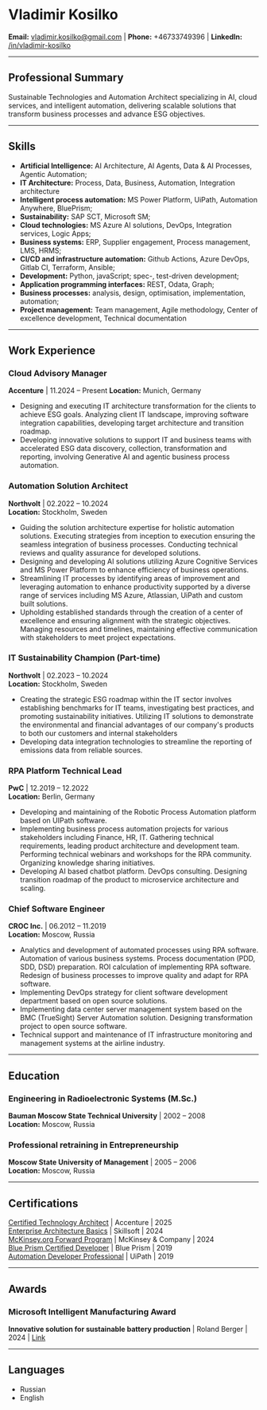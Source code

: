 # Vladimir Kosilko

**Email:** vladimir.kosilko@gmail.com | **Phone:** +46733749396 | **LinkedIn:** [/in/vladimir-kosilko](https://www.linkedin.com/in/vladimir-kosilko)

---

## **Professional Summary**   
Sustainable Technologies and Automation Architect specializing in AI, cloud services, and intelligent automation, delivering scalable solutions that transform business processes and advance ESG objectives.  

---

## **Skills**  
- **Artificial Intelligence:**  AI Architecture, AI Agents, Data & AI Processes, Agentic Automation;
- **IT Architecture:** Process, Data, Business, Automation, Integration architecture 
- **Intelligent process automation:** MS Power Platform, UiPath, Automation Anywhere, BluePrism;
- **Sustainability:** SAP SCT, Microsoft SM;
- **Cloud technologies:** MS Azure AI solutions, DevOps, Integration services, Logic Apps;
- **Business systems:** ERP, Supplier engagement, Process management, LMS, HRMS;
- **CI/CD and infrastructure automation:** Github Actions, Azure DevOps, Gitlab CI, Terraform, Ansible;
- **Development:** Python, javaScript; spec-, test-driven development;
- **Application programming interfaces:** REST, Odata, Graph; 
- **Business processes:** analysis, design, optimisation, implementation, automation;
- **Project management:** Team management, Agile methodology, Center of excellence development, Technical documentation

---

## **Work Experience**  

### **Cloud Advisory Manager**  
**Accenture** | 11.2024 – Present
**Location:** Munich, Germany  

- Designing and executing IT architecture transformation for the clients to achieve ESG goals. Analyzing client IT landscape, improving software integration capabilities, developing target architecture and transition roadmap. 
- Developing innovative solutions to support IT and business teams with accelerated ESG data discovery, collection, transformation and reporting, involving Generative AI and agentic business process automation.

### **Automation Solution Architect**  
**Northvolt** | 02.2022 – 10.2024  
**Location:** Stockholm, Sweden 
- Guiding the solution architecture expertise for holistic automation solutions. Executing strategies from inception to execution ensuring the seamless integration of business processes. Conducting technical reviews and quality assurance for developed solutions. 
- Designing and developing AI solutions utilizing Azure Cognitive Services and MS Power Platform to enhance efficiency of business operations.
- Streamlining IT processes by identifying areas of improvement and leveraging automation to enhance productivity supported by a diverse range of services including MS Azure, Atlassian, UiPath and custom built solutions.
- Upholding established standards through the creation of a center of excellence and ensuring alignment with the strategic objectives. Managing resources and timelines, maintaining effective communication with stakeholders to meet project expectations.

### **IT Sustainability Champion (Part-time)**  
**Northvolt** | 02.2023 – 10.2024  
**Location:** Stockholm, Sweden 
- Creating the strategic ESG roadmap within the IT sector involves establishing benchmarks for IT teams, investigating best practices, and promoting sustainability initiatives. Utilizing IT solutions to demonstrate the environmental and financial advantages of our company's products to both our customers and internal stakeholders
- Developing data integration technologies to streamline the reporting of emissions data from reliable sources.

### **RPA Platform Technical Lead**  
**PwC** | 12.2019 – 12.2022  
**Location:** Berlin, Germany 
- Developing and maintaining of the Robotic Process Automation platform based on UIPath software. 
- Implementing business process automation projects for various stakeholders including Finance, HR, IT. Gathering technical requirements, leading product architecture and development team. Performing technical webinars and workshops for the RPA community. Organizing knowledge sharing initiatives. 
- Developing AI based chatbot platform. DevOps consulting. Designing transition roadmap of the product to microservice architecture and scaling.

### **Chief Software Engineer**  
**CROC Inc.** | 06.2012 – 11.2019  
**Location:** Moscow, Russia 
- Analytics and development of automated processes using RPA software. Automation of various business systems. Process documentation (PDD, SDD, DSD) preparation. ROI calculation of implementing RPA software. Redesign of business processes to improve quality and adapt for RPA software.
- Implementing DevOps strategy for client software development department based on open source solutions.
- Implementing data center server management system based on the BMC (TrueSight) Server Automation solution. Designing transformation project to open source software.
- Technical support and maintenance of IT infrastructure monitoring and management systems at the airline industry.

---

## **Education**  

### **Engineering in Radioelectronic Systems (M\.Sc.)**
**Bauman Moscow State Technical University** | 2002 – 2008  
**Location:** Moscow, Russia 

### **Professional retraining in Entrepreneurship**
**Moscow State University of Management** | 2005 – 2006  
**Location:** Moscow, Russia  

--- 
## **Certifications**

[Certified Technology Architect](https://www.credly.com/badges/9b18cbcc-72a3-4df2-8636-56eb18e35b9e) | Accenture | 2025  
[Enterprise Architecture Basics](https://skillsoft.digitalbadges.skillsoft.com/ba08dea1-c6f8-4892-9f76-afbcb9bb7ef4#acc.NhWRmv31) | Skillsoft | 2024  
[McKinsey.org Forward Program](https://www.credly.com/badges/a6ee14de-7508-42b3-af58-ec25e72f5143) | McKinsey & Company | 2024  
[Blue Prism Certified Developer](https://www.credly.com/badges/6dfc91cf-02a5-47ee-b806-dedfe36e8da6) | Blue Prism | 2019  
[Automation Developer Professional]() | UiPath | 2019  

---
## **Awards**  

### **Microsoft Intelligent Manufacturing Award**  
**Innovative solution for sustainable battery production** | Roland Berger | 2024 | [Link](https://www.rolandberger.com/en/Insights/Publications/The-winners-of-the-Microsoft-Intelligent-Manufacturing-Award-2024.html)

---
## **Languages**  
- Russian 
- English
